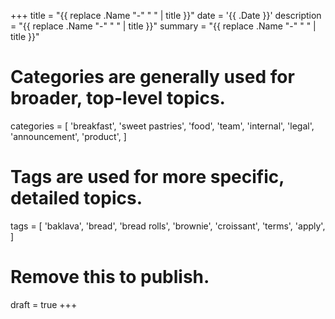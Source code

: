 +++
title = "{{ replace .Name "-" " " | title }}"
date = '{{ .Date }}'
description = "{{ replace .Name "-" " " | title }}"
summary = "{{ replace .Name "-" " " | title }}"
# Categories are generally used for broader, top-level topics.
categories = [
 'breakfast',
 'sweet pastries',
 'food',
 'team',
 'internal',
 'legal',
 'announcement',
 'product',
]
# Tags are used for more specific, detailed topics.
tags = [
 'baklava',
 'bread',
 'bread rolls',
 'brownie',
 'croissant',
 'terms',
 'apply',
]
# Remove this to publish.
draft = true
+++
